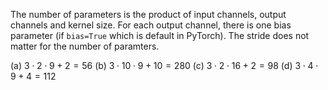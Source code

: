 The number of parameters is the product of input channels, output channels and kernel size. For each output channel, there is one bias parameter (if `bias=True` which is default in PyTorch). The stride does not matter for the number of paramters.

(a) $3\cdot 2 \cdot 9 + 2=56$
(b) $3\cdot 10 \cdot 9 + 10=280$
(c) $3\cdot 2 \cdot 16 + 2=98$
(d) $3\cdot 4 \cdot 9 + 4=112$